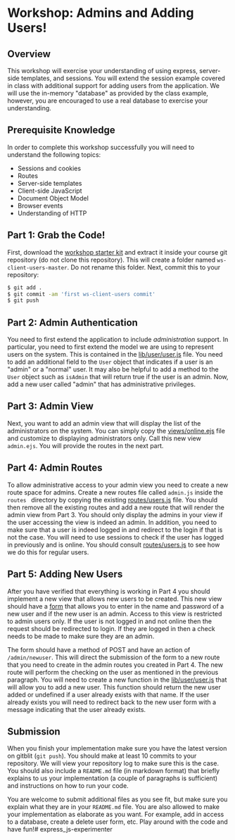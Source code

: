 # Workshop: Admins and Adding Users!

## Overview

This workshop will exercise your understanding of using express,
server-side templates, and sessions. You will extend the session
example covered in class with additional support for adding users from
the application. We will use the in-memory "database" as provided by
the class example, however, you are encouraged to use a real database
to exercise your understanding.

## Prerequisite Knowledge

In order to complete this workshop successfully you will need to
understand the following topics:

* Sessions and cookies
* Routes
* Server-side templates
* Client-side JavaScript
* Document Object Model
* Browser events
* Understanding of HTTP

## Part 1: Grab the Code!

First, download the [workshop starter kit] and extract it inside your
course git repository (do not clone this repository). This will create
a folder named `ws-client-users-master`. Do not rename this folder.
Next, commit this to your repository:

```bash
$ git add .
$ git commit -am 'first ws-client-users commit'
$ git push
```

[workshop starter kit]: https://github.com/umass-cs-326/ws-client-users/archive/master.zip

## Part 2: Admin Authentication

You need to first extend the application to include *administration*
support. In particular, you need to first extend the model we are
using to represent users on the system. This is contained in the
[lib/user/user.js] file. You need to add an additional field to the
`User` object that indicates if a user is an "admin" or a "normal"
user. It may also be helpful to add a method to the `User` object such
as `isAdmin` that will return true if the user is an admin. Now, add a
new user called "admin" that has administrative privileges.

[lib/user/user.js]: lib/user/user.js

## Part 3: Admin View

Next, you want to add an admin view that will display the list of the
administrators on the system. You can simply copy the
[views/online.ejs] file and customize to displaying administrators
only. Call this new view `admin.ejs`. You will provide the routes in
the next part.

[views/online.ejs]: views/online.ejs

## Part 4: Admin Routes

To allow administrative access to your admin view you need to create a
new route space for admins. Create a new routes file called `admin.js`
inside the `routes ` directory by copying the existing
[routes/users.js] file. You should then remove all the existing routes
and add a new route that will render the admin view from Part 3. You
should only display the admins in your view if the user accessing the
view is indeed an admin. In addition, you need to make sure that a
user is indeed logged in and redirect to the login if that is not the
case. You will need to use sessions to check if the user has logged in
previously and is online. You should consult [routes/users.js] to see
how we do this for regular users.

[routes/users.js]: routes/users.js

## Part 5: Adding New Users

After you have verified that everything is working in Part 4 you
should implement a new view that allows new users to be created. This
new view should have a
[form](http://www.w3schools.com/html/html_forms.asp) that allows you
to enter in the name and password of a new user and if the new user is
an admin. Access to this view is restricted to admin users only. If
the user is not logged in and not online then the request should be
redirected to login. If they are logged in then a check needs to be
made to make sure they are an admin.

The form should have a method of POST and have an action of
`/admin/newuser`. This will direct the submission of the form to a new
route that you need to create in the admin routes you created in
Part 4. The new route will perform the checking on the user as
mentioned in the previous paragraph. You will need to create a new
function in the [lib/user/user.js] that will allow you to add a new
user. This function should return the new user added or undefined if a
user already exists with that name. If the user already exists you
will need to redirect back to the new user form with a message
indicating that the user already exists.

[lib/user/user.js]: lib/user/user.js

## Submission

When you finish your implementation make sure you have the latest
version on gitblit (`git push`). You should make at least 10 commits
to your repository. We will view your repository log to make sure this
is the case. You should also include a `README.md` file (in markdown
format) that briefly explains to us your implementation (a couple of
paragraphs is sufficient) and instructions on how to run your code.

You are welcome to submit additional files as you see fit, but make
sure you explain what they are in your `README.md` file. You are also
allowed to make your implementation as elaborate as you want. For
example, add in access to a database, create a delete user form, etc.
Play around with the code and have fun!# express_js-experimenter

